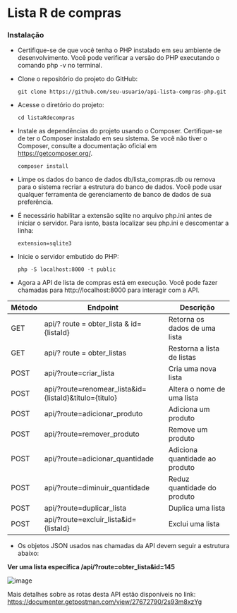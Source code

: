 # Lista R de compras

### Instalação

- Certifique-se de que você tenha o PHP instalado em seu ambiente de desenvolvimento. Você pode verificar a versão do PHP executando o comando php -v no terminal.

- Clone o repositório do projeto do GitHub:


      git clone https://github.com/seu-usuario/api-lista-compras-php.git



- Acesse o diretório do projeto:

      cd listaRdecompras


- Instale as dependências do projeto usando o Composer. Certifique-se de ter o Composer instalado em seu sistema. Se você não tiver o Composer, consulte a documentação oficial em https://getcomposer.org/.

      composer install

- Limpe os dados do banco de dados db/lista_compras.db ou remova para o sistema recriar a estrutura do banco de dados. Você pode usar qualquer ferramenta de gerenciamento de banco de dados de sua preferência.

- É necessário habilitar a extensão sqlite no arquivo php.ini antes de iniciar o servidor. Para isnto, basta localizar seu php.ini e descomentar a linha: 

      extension=sqlite3

- Inicie o servidor embutido do PHP:

      php -S localhost:8000 -t public

- Agora a API de lista de compras está em execução. Você pode fazer chamadas para http://localhost:8000 para interagir com a API.

|Método|Endpoint|Descrição|
|-|-|-|
|GET | api/? route = obter_lista & id={listaId}|Retorna os dados de uma lista|
|GET| api/? route = obter_listas|Restorna a lista de listas|
|POST| api/?route=criar_lista|Cria uma nova lista|
|POST| api/?route=renomear_lista&id={listaId}&titulo={titulo}|Altera o nome de uma lista|
|POST| api/?route=adicionar_produto|Adiciona um produto|
|POST| api/?route=remover_produto|Remove um produto|
|POST| api/?route=adicionar_quantidade|Adiciona quantidade ao produto|
|POST| api/?route=diminuir_quantidade|Reduz quantidade do produto|
|POST| api/?route=duplicar_lista|Duplica uma lista|
|POST| api/?route=excluir_lista&id={listaId}|Exclui uma lista|

- Os objetos JSON usados nas chamadas da API devem seguir a estrutura abaixo:

**Ver uma lista específica /api/?route=obter_lista&id=145**

![image](https://github.com/rogercgui/listaRdecompras/assets/20482054/93bbfee0-d329-4508-9254-8b25e04de3f7)

Mais detalhes sobre as rotas desta API estão disponíveis no link: https://documenter.getpostman.com/view/27672790/2s93m8xzYg


